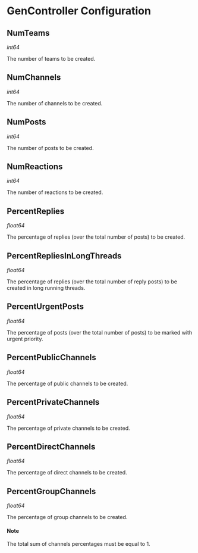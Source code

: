 # GenController Configuration

## NumTeams

*int64*

The number of teams to be created.

## NumChannels

*int64*

The number of channels to be created.

## NumPosts

*int64*

The number of posts to be created.

## NumReactions

*int64*

The number of reactions to be created.

## PercentReplies

*float64*

The percentage of replies (over the total number of posts) to be created.

## PercentRepliesInLongThreads

*float64*

The percentage of replies (over the total number of reply posts) to be created in long running threads.

## PercentUrgentPosts

*float64*

The percentage of posts (over the total number of posts) to be marked with urgent priority.

## PercentPublicChannels

*float64*

The percentage of public channels to be created.

## PercentPrivateChannels

*float64*

The percentage of private channels to be created.

## PercentDirectChannels

*float64*

The percentage of direct channels to be created.

## PercentGroupChannels

*float64*

The percentage of group channels to be created.

#### Note

The total sum of channels percentages must be equal to 1.
